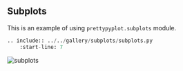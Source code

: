 ## Subplots

This is an example of using `prettypyplot.subplots` module.

```python
.. include:: ../../gallery/subplots/subplots.py
    :start-line: 7
```

![subplots](gallery/subplots/subplots_8figs.png)

